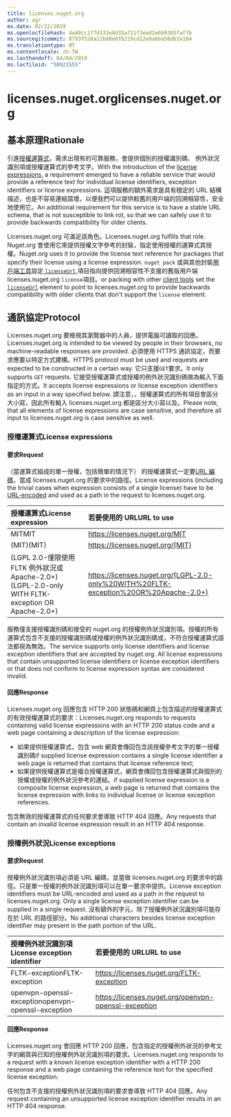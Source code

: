 ```yaml
---
title: licenses.nuget.org
author: agr
ms.date: 02/22/2019
ms.openlocfilehash: 4a40cc1f7d333e8d35a721f3eed2e6b9365faf7b
ms.sourcegitcommit: 8793f528a11bd8e8fb229cd12e9abba50d61e104
ms.translationtype: MT
ms.contentlocale: zh-TW
ms.lasthandoff: 04/04/2019
ms.locfileid: "58921555"
---
```

# <a name="licensesnugetorg"></a><span data-ttu-id="234dd-102">licenses.nuget.org</span><span class="sxs-lookup"><span data-stu-id="234dd-102">licenses.nuget.org</span></span>

## <a name="rationale"></a><span data-ttu-id="234dd-103">基本原理</span><span class="sxs-lookup"><span data-stu-id="234dd-103">Rationale</span></span>

<span data-ttu-id="234dd-104">引進[授權運算式](nuspec.md#license)，需求出現有的可靠服務，會提供個別的授權識別碼、 例外狀況識別項或授權運算式的參考文字。</span><span class="sxs-lookup"><span data-stu-id="234dd-104">With the introduction of the [license expressions](nuspec.md#license), a requirement emerged to have a reliable service that would provide a reference text for individual license identifiers, exception identifiers or license expressions.</span></span>
<span data-ttu-id="234dd-105">這項服務的額外需求是具有穩定的 URL 結構描述，也是不容易連結腐壞，以便我們可以提供較舊的用戶端的回溯相容性，安全地使用它。</span><span class="sxs-lookup"><span data-stu-id="234dd-105">An additional requirement for this service is to have a stable URL schema, that is not susceptible to link rot, so that we can safely use it to provide backwards compatibility for older clients.</span></span>

<span data-ttu-id="234dd-106">Licenses.nuget.org 可滿足該角色。</span><span class="sxs-lookup"><span data-stu-id="234dd-106">Licenses.nuget.org fulfills that role.</span></span> <span data-ttu-id="234dd-107">Nuget.org 會使用它來提供授權文字參考的封裝，指定使用授權的運算式其授權。</span><span class="sxs-lookup"><span data-stu-id="234dd-107">Nuget.org uses it to provide the license text reference for packages that specify their license using a license expression.</span></span> `nuget pack` <span data-ttu-id="234dd-108">或與其他封裝[用戶端工具](https://docs.microsoft.com/en-us/nuget/install-nuget-client-tools)設定[ `licenseUrl` ](nuspec.md#licenseurl)項目指向提供回溯相容性不支援的舊版用戶端 licenses.nuget.org `license`項目。</span><span class="sxs-lookup"><span data-stu-id="234dd-108">or packing with other [client tools](https://docs.microsoft.com/en-us/nuget/install-nuget-client-tools) set the [`licenseUrl`](nuspec.md#licenseurl) element to point to licenses.nuget.org to provide backwards compatibility with older clients that don't support the `license` element.</span></span>

## <a name="protocol"></a><span data-ttu-id="234dd-109">通訊協定</span><span class="sxs-lookup"><span data-stu-id="234dd-109">Protocol</span></span>

<span data-ttu-id="234dd-110">Licenses.nuget.org 要檢視其瀏覽器中的人員，提供電腦可讀取的回應。</span><span class="sxs-lookup"><span data-stu-id="234dd-110">Licenses.nuget.org is intended to be viewed by people in their browsers, no machine-readable responses are provided.</span></span>
<span data-ttu-id="234dd-111">必須使用 HTTPS 通訊協定，而要求應要以特定方式建構。</span><span class="sxs-lookup"><span data-stu-id="234dd-111">HTTPS protocol must be used and requests are expected to be constructed in a certain way.</span></span> <span data-ttu-id="234dd-112">它只支援`GET`要求。</span><span class="sxs-lookup"><span data-stu-id="234dd-112">It only supports `GET` requests.</span></span>
<span data-ttu-id="234dd-113">它接受授權運算式或授權的例外狀況識別碼做為輸入下面指定的方式。</span><span class="sxs-lookup"><span data-stu-id="234dd-113">It accepts license expressions or license exception identifiers as an input in a way specified below.</span></span> <span data-ttu-id="234dd-114">請注意，，授權運算式的所有項目會區分大小寫，因此所有輸入 licenses.nuget.org 都是區分大小寫以及。</span><span class="sxs-lookup"><span data-stu-id="234dd-114">Please note, that all elements of license expressions are case sensitive, and therefore all input to licenses.nuget.org is case sensitive as well.</span></span>

### <a name="license-expressions"></a><span data-ttu-id="234dd-115">授權運算式</span><span class="sxs-lookup"><span data-stu-id="234dd-115">License expressions</span></span>

#### <a name="request"></a><span data-ttu-id="234dd-116">要求</span><span class="sxs-lookup"><span data-stu-id="234dd-116">Request</span></span>

<span data-ttu-id="234dd-117">（當運算式組成的單一授權，包括簡單的情況下） 的授權運算式一定要[URL 編碼](https://tools.ietf.org/html/rfc3986#section-2.1)，當成 licenses.nuget.org 的要求中的路徑。</span><span class="sxs-lookup"><span data-stu-id="234dd-117">License expressions (including the trivial cases when expression consists of a single license) have to be [URL-encoded](https://tools.ietf.org/html/rfc3986#section-2.1) and used as a path in the request to licenses.nuget.org.</span></span>

| <span data-ttu-id="234dd-118">授權運算式</span><span class="sxs-lookup"><span data-stu-id="234dd-118">License expression</span></span> | <span data-ttu-id="234dd-119">若要使用的 URL</span><span class="sxs-lookup"><span data-stu-id="234dd-119">URL to use</span></span> |
|:---|:---|
| <span data-ttu-id="234dd-120">MIT</span><span class="sxs-lookup"><span data-stu-id="234dd-120">MIT</span></span>                                                | <https://licenses.nuget.org/MIT> |
| <span data-ttu-id="234dd-121">(MIT)</span><span class="sxs-lookup"><span data-stu-id="234dd-121">(MIT)</span></span>                                              | <https://licenses.nuget.org/(MIT)> |
| <span data-ttu-id="234dd-122">(LGPL 2.0-僅限使用 FLTK 例外狀況或 Apache-2.0+)</span><span class="sxs-lookup"><span data-stu-id="234dd-122">(LGPL-2.0-only WITH FLTK-exception OR Apache-2.0+)</span></span> | <https://licenses.nuget.org/(LGPL-2.0-only%20WITH%20FLTK-exception%20OR%20Apache-2.0+)> |

<span data-ttu-id="234dd-123">服務僅支援授權識別碼和接受的 nuget.org 的授權例外狀況識別項。授權的所有運算式包含不支援的授權識別碼或授權的例外狀況識別碼或，不符合授權運算式語法都視為無效。</span><span class="sxs-lookup"><span data-stu-id="234dd-123">The service supports only license identifiers and license exception identifiers that are accepted by nuget.org. All license expressions that contain unsupported license identifiers or license exception identifiers or that does not conform to license expression syntax are considered invalid.</span></span>

#### <a name="response"></a><span data-ttu-id="234dd-124">回應</span><span class="sxs-lookup"><span data-stu-id="234dd-124">Response</span></span>

<span data-ttu-id="234dd-125">Licenses.nuget.org 回應包含 HTTP 200 狀態碼和網頁上包含描述的授權運算式的有效授權運算式的要求：</span><span class="sxs-lookup"><span data-stu-id="234dd-125">Licenses.nuget.org responds to requests containing valid license expressions with an HTTP 200 status code and a web page containing a description of the license expression:</span></span>

* <span data-ttu-id="234dd-126">如果提供授權運算式，包含 web 網頁會傳回包含該授權參考文字的單一授權識別碼</span><span class="sxs-lookup"><span data-stu-id="234dd-126">if supplied license expression contains a single license identifier a web page is returned that contains that license reference text;</span></span>
* <span data-ttu-id="234dd-127">如果提供授權運算式是複合授權運算式，網頁會傳回包含授權運算式與個別的授權或授權的例外狀況參考的連結。</span><span class="sxs-lookup"><span data-stu-id="234dd-127">if supplied license expression is a composite license expression, a web page is returned that contains the license expression with links to individual license or license exception references.</span></span>

<span data-ttu-id="234dd-128">包含無效的授權運算式的任何要求會導致 HTTP 404 回應。</span><span class="sxs-lookup"><span data-stu-id="234dd-128">Any requests that contain an invalid license expression result in an HTTP 404 response.</span></span>

### <a name="license-exceptions"></a><span data-ttu-id="234dd-129">授權例外狀況</span><span class="sxs-lookup"><span data-stu-id="234dd-129">License exceptions</span></span>

#### <a name="request"></a><span data-ttu-id="234dd-130">要求</span><span class="sxs-lookup"><span data-stu-id="234dd-130">Request</span></span>

<span data-ttu-id="234dd-131">授權例外狀況識別項必須是 URL 編碼，並當做 licenses.nuget.org 的要求中的路徑。只是單一授權的例外狀況識別項可以在單一要求中提供。</span><span class="sxs-lookup"><span data-stu-id="234dd-131">License exception identifiers must be URL-encoded and used as a path in the request to licenses.nuget.org. Only a single license exception identifier can be supplied in a single request.</span></span> <span data-ttu-id="234dd-132">沒有額外的字元，除了授權例外狀況識別項可能存在於 URL 的路徑部分。</span><span class="sxs-lookup"><span data-stu-id="234dd-132">No additional characters besides license exception identifier may present in the path portion of the URL.</span></span>

| <span data-ttu-id="234dd-133">授權例外狀況識別項</span><span class="sxs-lookup"><span data-stu-id="234dd-133">License exception identifier</span></span> | <span data-ttu-id="234dd-134">若要使用的 URL</span><span class="sxs-lookup"><span data-stu-id="234dd-134">URL to use</span></span> |
|:---|:---|
|<span data-ttu-id="234dd-135">FLTK-exception</span><span class="sxs-lookup"><span data-stu-id="234dd-135">FLTK-exception</span></span>            | <https://licenses.nuget.org/FLTK-exception> |
|<span data-ttu-id="234dd-136">openvpn-openssl-exception</span><span class="sxs-lookup"><span data-stu-id="234dd-136">openvpn-openssl-exception</span></span> | <https://licenses.nuget.org/openvpn-openssl-exception> |

#### <a name="response"></a><span data-ttu-id="234dd-137">回應</span><span class="sxs-lookup"><span data-stu-id="234dd-137">Response</span></span>

<span data-ttu-id="234dd-138">Licenses.nuget.org 會回應 HTTP 200 回應，包含指定的授權例外狀況的參考文字的網頁與已知的授權例外狀況識別項的要求。</span><span class="sxs-lookup"><span data-stu-id="234dd-138">Licenses.nuget.org responds to a request with a known license exception identifier with a HTTP 200 response and a web page containing the reference text for the specified license exception.</span></span>

<span data-ttu-id="234dd-139">任何包含不支援的授權例外狀況識別項的要求會導致 HTTP 404 回應。</span><span class="sxs-lookup"><span data-stu-id="234dd-139">Any request containing an unsupported license exception identifier results in an HTTP 404 response.</span></span>